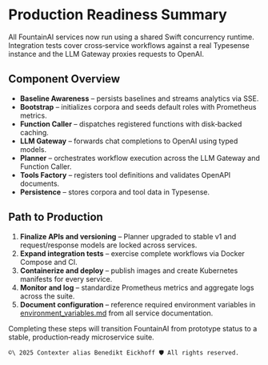 # Production Readiness Summary

All FountainAI services now run using a shared Swift concurrency runtime. Integration tests cover cross‑service workflows against a real Typesense instance and the LLM Gateway proxies requests to OpenAI.

## Component Overview
- **Baseline Awareness** – persists baselines and streams analytics via SSE.
- **Bootstrap** – initializes corpora and seeds default roles with Prometheus metrics.
- **Function Caller** – dispatches registered functions with disk‑backed caching.
- **LLM Gateway** – forwards chat completions to OpenAI using typed models.
- **Planner** – orchestrates workflow execution across the LLM Gateway and Function Caller.
- **Tools Factory** – registers tool definitions and validates OpenAPI documents.
- **Persistence** – stores corpora and tool data in Typesense.

## Path to Production
1. **Finalize APIs and versioning** – Planner upgraded to stable v1 and request/response models are locked across services.
2. **Expand integration tests** – exercise complete workflows via Docker Compose and CI.
3. **Containerize and deploy** – publish images and create Kubernetes manifests for every service.
4. **Monitor and log** – standardize Prometheus metrics and aggregate logs across the suite.
5. **Document configuration** – reference required environment variables in [environment_variables.md](../../../../../docs/environment_variables.md) from all service documentation.

Completing these steps will transition FountainAI from prototype status to a stable, production‑ready microservice suite.


````text
©\ 2025 Contexter alias Benedikt Eickhoff 🛡️ All rights reserved.
````

